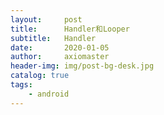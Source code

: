 ```yaml
---
layout:     post
title:      Handler和Looper
subtitle:   Handler
date:       2020-01-05
author:     axiomaster
header-img: img/post-bg-desk.jpg
catalog: true
tags:
    - android
---
```


